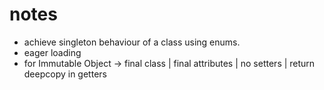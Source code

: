# notes

- achieve singleton behaviour of a class using enums.
- eager loading
- for Immutable Object -> final class | final attributes | no setters | return deepcopy in getters
